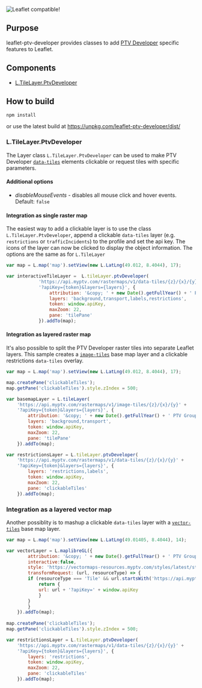 ![Leaflet compatible!](https://img.shields.io/badge/Leaflet-1.x-blue.svg?style=flat)

## Purpose

leaflet-ptv-developer provides classes to add [PTV Developer](https://developer.myptv.com/) specific features to Leaflet.

## Components

* [L.TileLayer.PtvDeveloper](#tilelayerptvdeveloper)

## How to build

```npm install``` 

or use the latest build at https://unpkg.com/leaflet-ptv-developer/dist/

<a name="tilelayerptvdeveloper"></a>
### L.TileLayer.PtvDeveloper

The Layer class `L.TileLayer.PtvDeveloper` can be used to make PTV Developer [`data-tiles`](https://developer.myptv.com/Documentation/Raster%20Maps%20API/Code%20Samples/Data%20Tiles.htm) elements clickable or request tiles with specific parameters.

#### Additional options

* *disableMouseEvents* - disables all mouse click and hover events. Default: ```false```


#### Integration as single raster map

The easiest way to add a clickable layer is to use the class `L.TileLayer.PtvDeveloper`, append a clickable `data-tiles` layer (e.g. `restrictions` or `trafficIncidents`) to the profile and set the api key. The icons of the layer can now be clicked to display the object information. The options are the same as for `L.TileLayer`

```javascript
var map = L.map('map').setView(new L.LatLng(49.012, 8.4044), 17);

var interactiveTileLayer =  L.tileLayer.ptvDeveloper(
            'https://api.myptv.com/rastermaps/v1/data-tiles/{z}/{x}/{y}' +
            '?apiKey={token}&layers={layers}', {
                attribution: '&copy; ' + new Date().getFullYear() + ' PTV Group, HERE',
                layers: 'background,transport,labels,restrictions',
                token: window.apiKey,
                maxZoom: 22,
                pane: 'tilePane'
            }).addTo(map);

```

#### Integration as layered raster map

It's also possible to split the PTV Developer raster tiles into separate Leaflet layers. This sample creates a [`image-tiles`](https://developer.myptv.com/Documentation/Raster%20Maps%20API/Code%20Samples/Image%20Tiles.htm) base map layer and a clickable restrictions `data-tiles` overlay.

```javascript
var map = L.map('map').setView(new L.LatLng(49.012, 8.4044), 17);

map.createPane('clickableTiles');
map.getPane('clickableTiles').style.zIndex = 500;

var basemapLayer = L.tileLayer(
    'https://api.myptv.com/rastermaps/v1/image-tiles/{z}/{x}/{y}' +
    '?apiKey={token}&layers={layers}', {
        attribution: '&copy; ' + new Date().getFullYear() + ' PTV Group, HERE',
        layers: 'background,transport',
        token: window.apiKey,
        maxZoom: 22,
        pane: 'tilePane'
    }).addTo(map);

var restrictionsLayer = L.tileLayer.ptvDeveloper(
    'https://api.myptv.com/rastermaps/v1/data-tiles/{z}/{x}/{y}' +
    '?apiKey={token}&layers={layers}', {
        layers: 'restrictions,labels',
        token: window.apiKey,
        maxZoom: 22,
        pane: 'clickableTiles'
    }).addTo(map);

```

###  Integration as a layered vector map

Another possiblity is to mashup a clickable `data-tiles` layer with a [`vector-tiles`](https://developer.myptv.com/Documentation/Vector%20Maps%20API/QuickStart.htm) base map layer. 

```javascript
var map = L.map('map').setView(new L.LatLng(49.01405, 8.4044), 14);

var vectorLayer = L.maplibreGL({
        attribution: '&copy; ' + new Date().getFullYear() + ' PTV Group, HERE',
        interactive:false,
        style: 'https://vectormaps-resources.myptv.com/styles/latest/standard.json',
        transformRequest: (url, resourceType) => {
        if (resourceType === 'Tile' && url.startsWith('https://api.myptv.com')) {
            return {
            url: url + '?apiKey=' + window.apiKey
            }
        }
        }
    }).addTo(map);
    
map.createPane('clickableTiles');
map.getPane('clickableTiles').style.zIndex = 500;

var restrictionsLayer = L.tileLayer.ptvDeveloper(
    'https://api.myptv.com/rastermaps/v1/data-tiles/{z}/{x}/{y}' +
    '?apiKey={token}&layers={layers}', {
        layers: 'restrictions',
        token: window.apiKey,
        maxZoom: 22,
        pane: 'clickableTiles'
    }).addTo(map);

```

